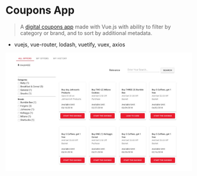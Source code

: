 # Coupons App 
> A [digital coupons app](https://van-code.github.io/coupons/#/) made with Vue.js with ability to filter by category or brand, and to sort by additional metadata. 

* vuejs, vue-router, lodash, vuetify, vuex, axios


![](screen.jpg)
